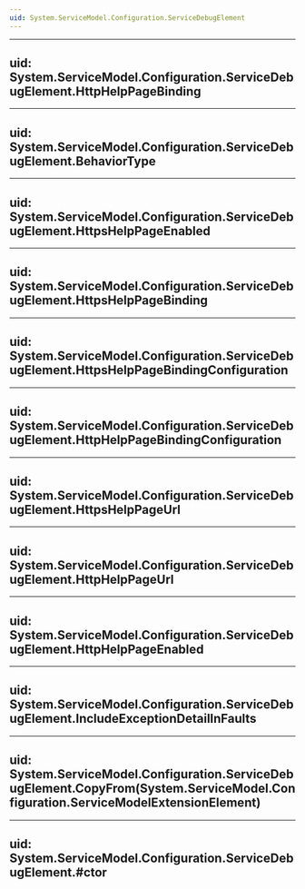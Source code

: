 ```yaml
---
uid: System.ServiceModel.Configuration.ServiceDebugElement
---
```


---
uid: System.ServiceModel.Configuration.ServiceDebugElement.HttpHelpPageBinding
---

---
uid: System.ServiceModel.Configuration.ServiceDebugElement.BehaviorType
---

---
uid: System.ServiceModel.Configuration.ServiceDebugElement.HttpsHelpPageEnabled
---

---
uid: System.ServiceModel.Configuration.ServiceDebugElement.HttpsHelpPageBinding
---

---
uid: System.ServiceModel.Configuration.ServiceDebugElement.HttpsHelpPageBindingConfiguration
---

---
uid: System.ServiceModel.Configuration.ServiceDebugElement.HttpHelpPageBindingConfiguration
---

---
uid: System.ServiceModel.Configuration.ServiceDebugElement.HttpsHelpPageUrl
---

---
uid: System.ServiceModel.Configuration.ServiceDebugElement.HttpHelpPageUrl
---

---
uid: System.ServiceModel.Configuration.ServiceDebugElement.HttpHelpPageEnabled
---

---
uid: System.ServiceModel.Configuration.ServiceDebugElement.IncludeExceptionDetailInFaults
---

---
uid: System.ServiceModel.Configuration.ServiceDebugElement.CopyFrom(System.ServiceModel.Configuration.ServiceModelExtensionElement)
---

---
uid: System.ServiceModel.Configuration.ServiceDebugElement.#ctor
---
